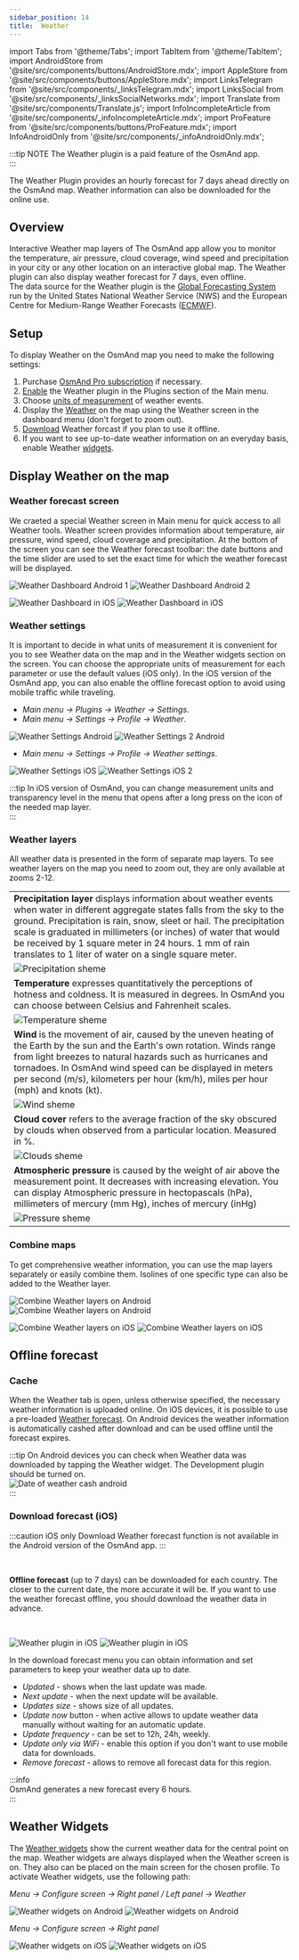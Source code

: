 ```yaml
---
sidebar_position: 14
title:  Weather
---
```


import Tabs from '@theme/Tabs';
import TabItem from '@theme/TabItem';
import AndroidStore from '@site/src/components/buttons/AndroidStore.mdx';
import AppleStore from '@site/src/components/buttons/AppleStore.mdx';
import LinksTelegram from '@site/src/components/_linksTelegram.mdx';
import LinksSocial from '@site/src/components/_linksSocialNetworks.mdx';
import Translate from '@site/src/components/Translate.js';
import InfoIncompleteArticle from '@site/src/components/_infoIncompleteArticle.mdx';
import ProFeature from '@site/src/components/buttons/ProFeature.mdx';
import InfoAndroidOnly from '@site/src/components/_infoAndroidOnly.mdx';

<InfoIncompleteArticle/>

:::tip NOTE
The Weather plugin is a paid feature of the OsmAnd app.  
:::

The Weather Plugin provides an hourly forecast for 7 days ahead directly on the OsmAnd map. Weather information can also be downloaded for the online use.  

## Overview

Interactive Weather map layers of The OsmAnd app allow you to monitor the temperature, air pressure, cloud coverage, wind speed and precipitation in your city or any other location on an interactive global map. The Weather plugin can also display weather forecast for 7 days, even offline.  
The data source for the Weather plugin is the [Global Forecasting System](https://www.ncei.noaa.gov/products/weather-climate-models/global-forecast) run by the United States National Weather Service (NWS) and the European Centre for Medium-Range Weather Forecasts ([ECMWF](https://www.ecmwf.int/)).  

## Setup  

To display Weather on the OsmAnd map you need to make the following settings:  

1. Purchase [OsmAnd Pro subscription](../purchases/) <ProFeature/> if necessary.  
2. [Enable](../plugins/#enable--disable) the Weather plugin in the Plugins section of the Main menu.  
3. Choose [units of measurement](#weather-settings) of weather events.  
4. Display the [Weather](#display-weather-on-the-map) on the map using the Weather screen in the dashboard menu (don't forget to zoom out).  
5. [Download](#offline-forecast) Weather forcast if you plan to use it offline.  
6. If you want to see up-to-date weather information on an everyday basis, enable Weather [widgets](#weather-widgets).  

## Display Weather on the map  

### Weather forecast screen  

We craeted a special Weather screen in Main menu for quick access to all Weather tools. Weather screen provides information about temperature, air pressure, wind speed, cloud coverage and precipitation. At the bottom of the screen you can see the Weather forecast toolbar: the date buttons and the time slider are used to set the exact time for which the weather forecast will be displayed.  

<Tabs groupId="operating-systems">  

<TabItem value="android" label="Android">  

![Weather Dashboard Android 1](@site/static/img/plugins/weather/weather_dashbord_andr_1.png) ![Weather Dashboard Android 2](@site/static/img/plugins/weather/weather_dashbord_andr_2.png)  

</TabItem>  

<TabItem value="ios" label="iOS">  

![Weather Dashboard in iOS](@site/static/img/plugins/weather/weather_dashbord_ios_1.png) ![Weather Dashboard in iOS](@site/static/img/plugins/weather/weather_dashbord_ios_2.png)

</TabItem>  

</Tabs>  

### Weather settings

It is important to decide in what units of measurement it is convenient for you to see Weather data on the map and in the Weather widgets section on the screen. You can choose the appropriate units of measurement for each parameter or use the default values (iOS only). In the iOS version of the OsmAnd app, you can also enable the offline forecast option to avoid using mobile traffic while traveling.  

<Tabs groupId="operating-systems">

<TabItem value="android" label="Android">  

- *Main menu → Plugins → Weather → Settings*.  
- *Main menu → Settings → Profile → Weather*.  

![Weather Settings Android](@site/static/img/plugins/weather/weather_settings_andr_1.png) ![Weather Settings 2 Android](@site/static/img/plugins/weather/weather_settings_andr_2.png)

</TabItem>

<TabItem value="ios" label="iOS">  

- *Main menu → Settings → Profile → Weather settings*.  

![Weather Settings iOS](@site/static/img/plugins/weather/weather_settings_ios.png) ![Weather Settings iOS 2](@site/static/img/plugins/weather/weather_settings_ios_2.png)

</TabItem>

</Tabs>  

:::tip
In iOS version of OsmAnd, you can change measurement units and transparency level in the menu that opens after a long press on the icon of the needed map layer.  
:::

### Weather layers  

All weather data is presented in the form of separate map layers. To see weather layers on the map you need to zoom out, they are only available at zooms 2-12.  

| |  
|------------|  
| **Precipitation layer** displays information about weather events when water in different aggregate states falls from the sky to the ground. Precipitation is rain, snow, sleet or hail. The precipitation scale is graduated in millimeters (or inches) of water that would be received by 1 square meter in 24 hours. 1 mm of rain translates to 1 liter of water on a single square meter. |  
|![Precipitation sheme](@site/static/img/plugins/weather/precipitation.png)|  
| **Temperature** expresses quantitatively the perceptions of hotness and coldness. It is measured in degrees. In OsmAnd you can choose between Celsius and Fahrenheit scales. |  
|![Temperature sheme](@site/static/img/plugins/weather/temperature.png)|  
| **Wind** is the movement of air, caused by the uneven heating of the Earth by the sun and the Earth's own rotation. Winds range from light breezes to natural hazards such as hurricanes and tornadoes. In OsmAnd wind speed can be displayed in meters per second (m/s), kilometers per hour (km/h), miles per hour (mph) and knots (kt). |  
|![Wind sheme](@site/static/img/plugins/weather/wind.png)|  
| **Cloud cover** refers to the average fraction of the sky obscured by clouds when observed from a particular location. Measured in %. |  
|![Clouds sheme](@site/static/img/plugins/weather/clouds.png)|  
| **Atmospheric pressure** is  caused by the weight of air above the measurement point. It decreases with increasing elevation. You can display Atmospheric pressure in hectopascals (hPa), millimeters of mercury (mm Hg), inches of mercury (inHg) |  
| ![Pressure sheme](@site/static/img/plugins/weather/pressure.png) |  

### Combine maps  

To get comprehensive weather information, you can use the map layers separately or easily combine them. Isolines of one specific type can also be added to the Weather layer.  

<Tabs groupId="operating-systems">

<TabItem value="android" label="Android">

![Combine Weather layers on Android](@site/static/img/plugins/weather/weather_combine_layers_andr_1.png) ![Combine Weather layers on Android](@site/static/img/plugins/weather/weather_combine_layers_andr_2.png)

</TabItem>

<TabItem value="ios" label="iOS">

![Combine Weather layers on iOS](@site/static/img/plugins/weather/weather_combine_layers_ios_1.png) ![Combine Weather layers on iOS](@site/static/img/plugins/weather/weather_contours.png)  

</TabItem>

</Tabs>

## Offline forecast

### Cache  

When the Weather tab is open, unless otherwise specified, the necessary weather information is uploaded online. On iOS devices, it is possible to use a pre-loaded [Weather forecast](#download-forecast-ios). On Android devices the weather information is automatically cashed after download and can be used offline until the forecast expires.  

:::tip
On Android devices you can check when Weather data was downloaded by tapping the Weather widget. The Development plugin should be turned on.  
![Date of weather cash android](@site/static/img/plugins/weather/weather_cash_andr.png)  
:::

### Download forecast (iOS)

:::caution iOS only
Download Weather forecast function is not available in the Android version of the OsmAnd app.
:::  

&nbsp;  

**Offline forecast** (up to 7 days) can be downloaded for each country. The closer to the current date, the more accurate it will be. 
If you want to use the weather forecast offline, you should download the weather data in advance.  

&nbsp;  

![Weather plugin in iOS](@site/static/img/plugins/weather/download_weather_ios.png) ![Weather plugin in iOS](@site/static/img/plugins/weather/download_weather_1_ios.png)

In the download forecast menu you can obtain information and set parameters to keep your weather data up to date.  
  
- *Updated* - shows when the last update was made.  
- *Next update* - when the next update will be available.  
- *Updates size* - shows size of all updates.  
- *Update now* button - when active allows to update weather data manually without waiting for an automatic update.  
- *Update frequency*  - can be set to 12h, 24h, weekly.  
- *Update only via WiFi*  - enable this option if you don't want to use mobile data for downloads.  
- *Remove forecast* - allows to remove all forecast data for this region.  

:::info  
OsmAnd generates a new forecast every 6 hours.  
:::

## Weather Widgets

The [Weather widgets](../widgets/info-widgets.md#-weather-widgets) show the current weather data for the central point on the map. Weather widgets are always displayed when the Weather screen is on. They also can be placed on the main screen for the chosen profile. To activate Weather widgets, use the following path:

<Tabs groupId="operating-systems">

<TabItem value="android" label="Android">

*Menu → Configure screen → Right panel / Left panel → Weather*

![Weather widgets on Android](@site/static/img/plugins/weather/weather_widgets_1_android.png) ![Weather widgets on Android](@site/static/img/plugins/weather/weather_widgets_2_android.png)  

</TabItem>

<TabItem value="ios" label="iOS">

*Menu → Configure screen → Right panel*

![Weather widgets on iOS](@site/static/img/plugins/weather/weather_widgets_ios.png) ![Weather widgets on iOS](@site/static/img/plugins/weather/weather_widgets_1_ios.png)  

</TabItem>

</Tabs>
